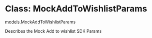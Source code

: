 # Class: MockAddToWishlistParams

[models](../wiki/models).MockAddToWishlistParams

Describes the Mock Add to wishlist SDK Params
